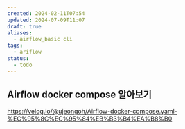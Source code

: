 ```yaml
---
created: 2024-02-11T07:54
updated: 2024-07-09T11:07
draft: true
aliases:
  - airflow_basic cli
tags:
  - ariflow
status:
  - todo
---
```

## Airflow docker compose 알아보기

<https://velog.io/@ujeongoh/Airflow-docker-compose.yaml-%EC%95%8C%EC%95%84%EB%B3%B4%EA%B8%B0>